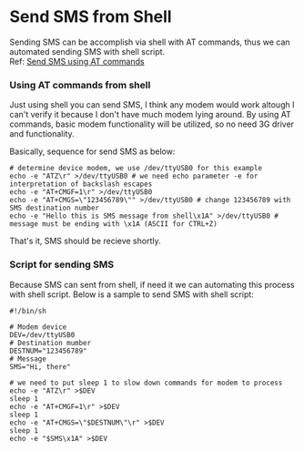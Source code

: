 # Send SMS from Shell

Sending SMS can be accomplish via shell with AT commands, thus we can automated sending SMS with shell script.  
Ref: [Send SMS using AT commands](http://www.smssolutions.net/tutorials/gsm/sendsmsat/ "http://www.smssolutions.net/tutorials/gsm/sendsmsat/")

### Using AT commands from shell

Just using shell you can send SMS, I think any modem would work altough I can't verify it because I don't have much modem lying around. By using AT commands, basic modem functionality will be utilized, so no need 3G driver and functionality.

Basically, sequence for send SMS as below:

```
# determine device modem, we use /dev/ttyUSB0 for this example
echo -e "ATZ\r" >/dev/ttyUSB0 # we need echo parameter -e for interpretation of backslash escapes
echo -e "AT+CMGF=1\r" >/dev/ttyUSB0
echo -e "AT+CMGS=\"123456789\"" >/dev/ttyUSB0 # change 123456789 with SMS destination number
echo -e "Hello this is SMS message from shell\x1A" >/dev/ttyUSB0 # message must be ending with \x1A (ASCII for CTRL+Z)
```

That's it, SMS should be recieve shortly.

### Script for sending SMS

Because SMS can sent from shell, if need it we can automating this process with shell script. Below is a sample to send SMS with shell script:

```
#!/bin/sh
 
# Modem device
DEV=/dev/ttyUSB0
# Destination mumber
DESTNUM="123456789"
# Message
SMS="Hi, there"
 
# we need to put sleep 1 to slow down commands for modem to process
echo -e "ATZ\r" >$DEV
sleep 1
echo -e "AT+CMGF=1\r" >$DEV
sleep 1
echo -e "AT+CMGS=\"$DESTNUM\"\r" >$DEV
sleep 1
echo -e "$SMS\x1A" >$DEV
```

